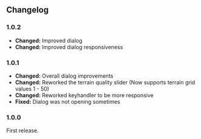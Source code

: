 Changelog
---------


### 1.0.2 ###
* **Changed:** Improved dialog  
* **Changed:** Improved dialog responsiveness


### 1.0.1 ###
* **Changed:** Overall dialog improvements  
* **Changed:** Reworked the terrain quality slider (Now supports terrain grid values 1 - 50)  
* **Changed:** Reworked keyhandler to be more responsive  
* **Fixed:** Dialog was not opening sometimes


### 1.0.0 ###
First release.